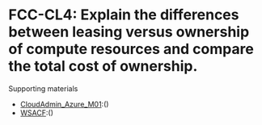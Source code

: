 # FCC-CL4: Explain the differences between leasing versus ownership of compute resources and compare the total cost of ownership. 

Supporting materials

* [CloudAdmin_Azure_M01]():()
* [WSACF]():()
	

